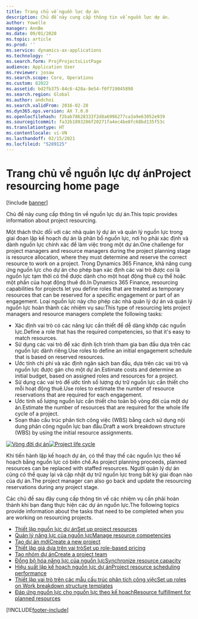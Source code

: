 ```yaml
---
title: Trang chủ về nguồn lực dự án
description: Chủ đề này cung cấp thông tin về nguồn lực dự án.
author: Yowelle
manager: AnnBe
ms.date: 09/01/2020
ms.topic: article
ms.prod: ''
ms.service: dynamics-ax-applications
ms.technology: ''
ms.search.form: ProjProjectsListPage
audience: Application User
ms.reviewer: josaw
ms.search.scope: Core, Operations
ms.custom: 82022
ms.assetid: bd2fb375-84c6-428a-8e54-f0f719045898
ms.search.region: Global
ms.author: andchoi
ms.search.validFrom: 2016-02-28
ms.dyn365.ops.version: AX 7.0.0
ms.openlocfilehash: f2bab78628333f2d8a6996277ca3a9e63052e939
ms.sourcegitcommit: fa32b1893286f20271fa4ec4be8fc68bd135f53c
ms.translationtype: HT
ms.contentlocale: vi-VN
ms.lasthandoff: 02/15/2021
ms.locfileid: "5289125"
---
```

# <a name="project-resourcing-home-page"></a><span data-ttu-id="a3efe-103">Trang chủ về nguồn lực dự án</span><span class="sxs-lookup"><span data-stu-id="a3efe-103">Project resourcing home page</span></span>

[!include [banner](../includes/banner.md)]

<span data-ttu-id="a3efe-104">Chủ đề này cung cấp thông tin về nguồn lực dự án.</span><span class="sxs-lookup"><span data-stu-id="a3efe-104">This topic provides information about project resourcing.</span></span>

<span data-ttu-id="a3efe-105">Một thách thức đối với các nhà quản lý dự án và quản lý nguồn lực trong giai đoạn lập kế hoạch dự án là phân bổ nguồn lực, nơi họ phải xác định và dành nguồn lực chính xác để làm việc trong một dự án.</span><span class="sxs-lookup"><span data-stu-id="a3efe-105">One challenge for project managers and resource managers during the project planning stage is resource allocation, where they must determine and reserve the correct resource to work on a project.</span></span> <span data-ttu-id="a3efe-106">Trong Dynamics 365 Finance, khả năng cung ứng nguồn lực cho dự án cho phép bạn xác định các vai trò được coi là nguồn lực tạm thời có thể được dành cho một hoạt động thuê cụ thể hoặc một phần của hoạt động thuê đó.</span><span class="sxs-lookup"><span data-stu-id="a3efe-106">In Dynamics 365 Finance, resourcing capabilities for projects let you define roles that are treated as temporary resources that can be reserved for a specific engagement or part of an engagement.</span></span> <span data-ttu-id="a3efe-107">Loại nguồn lực này cho phép các nhà quản lý dự án và quản lý nguồn lực hoàn thành các nhiệm vụ sau:</span><span class="sxs-lookup"><span data-stu-id="a3efe-107">This type of resourcing lets project managers and resource managers complete the following tasks:</span></span>

- <span data-ttu-id="a3efe-108">Xác định vai trò có các năng lực cần thiết để dễ dàng khớp các nguồn lực.</span><span class="sxs-lookup"><span data-stu-id="a3efe-108">Define a role that has the required competencies, so that it's easy to match resources.</span></span>
- <span data-ttu-id="a3efe-109">Sử dụng các vai trò để xác định lịch trình tham gia ban đầu dựa trên các nguồn lực dành riêng.</span><span class="sxs-lookup"><span data-stu-id="a3efe-109">Use roles to define an initial engagement schedule that is based on reserved resources.</span></span>
- <span data-ttu-id="a3efe-110">Ước tính chi phí và xác định ngân sách ban đầu, dựa trên các vai trò và nguồn lực được gán cho một dự án.</span><span class="sxs-lookup"><span data-stu-id="a3efe-110">Estimate costs and determine an initial budget, based on assigned roles and resources for a project.</span></span>
- <span data-ttu-id="a3efe-111">Sử dụng các vai trò để ước tính số lượng dự trữ nguồn lực cần thiết cho mỗi hoạt động thuê.</span><span class="sxs-lookup"><span data-stu-id="a3efe-111">Use roles to estimate the number of resource reservations that are required for each engagement.</span></span>
- <span data-ttu-id="a3efe-112">Ước tính số lượng nguồn lực cần thiết cho toàn bộ vòng đời của một dự án.</span><span class="sxs-lookup"><span data-stu-id="a3efe-112">Estimate the number of resources that are required for the whole life cycle of a project.</span></span>
- <span data-ttu-id="a3efe-113">Soạn thảo cấu trúc phân tích công việc (WBS) bằng cách sử dụng nội dung phân công nguồn lực ban đầu.</span><span class="sxs-lookup"><span data-stu-id="a3efe-113">Draft a work breakdown structure (WBS) by using the initial resource assignments.</span></span>

<span data-ttu-id="a3efe-114">[![Vòng đời dự án](./media/projectresourcing02-1024x812.jpg)](./media/projectresourcing02.jpg)</span><span class="sxs-lookup"><span data-stu-id="a3efe-114">[![Project life cycle](./media/projectresourcing02-1024x812.jpg)](./media/projectresourcing02.jpg)</span></span>

<span data-ttu-id="a3efe-115">Khi tiến hành lập kế hoạch dự án, có thể thay thế các nguồn lực theo kế hoạch bằng nguồn lực có biên chế.</span><span class="sxs-lookup"><span data-stu-id="a3efe-115">As project planning proceeds, planned resources can be replaced with staffed resources.</span></span> <span data-ttu-id="a3efe-116">Người quản lý dự án cũng có thể quay lại và cập nhật dự trữ nguồn lực trong bất kỳ giai đoạn nào của dự án.</span><span class="sxs-lookup"><span data-stu-id="a3efe-116">The project manager can also go back and update the resourcing reservations during any project stage.</span></span>

<span data-ttu-id="a3efe-117">Các chủ đề sau đây cung cấp thông tin về các nhiệm vụ cần phải hoàn thành khi bạn đang thực hiện các dự án nguồn lực.</span><span class="sxs-lookup"><span data-stu-id="a3efe-117">The following topics provide information about the tasks that need to be completed when you are working on resourcing projects.</span></span>

- [<span data-ttu-id="a3efe-118">Thiết lập nguồn lực dự án</span><span class="sxs-lookup"><span data-stu-id="a3efe-118">Set up project resources</span></span>](set-up-project-resources.md)
- [<span data-ttu-id="a3efe-119">Quản lý năng lực của nguồn lực</span><span class="sxs-lookup"><span data-stu-id="a3efe-119">Manage resource competencies</span></span>](manage-resource-competencies.md)
- [<span data-ttu-id="a3efe-120">Tạo dự án mới</span><span class="sxs-lookup"><span data-stu-id="a3efe-120">Create a new project</span></span>](create-new-project.md)
- [<span data-ttu-id="a3efe-121">Thiết lập giá dựa trên vai trò</span><span class="sxs-lookup"><span data-stu-id="a3efe-121">Set up role-based pricing</span></span>](set-up-role-based-pricing.md)
- [<span data-ttu-id="a3efe-122">Tạo nhóm dự án</span><span class="sxs-lookup"><span data-stu-id="a3efe-122">Create a project team</span></span>](create-project-team.md)
- [<span data-ttu-id="a3efe-123">Đồng bộ hóa năng lực của nguồn lực</span><span class="sxs-lookup"><span data-stu-id="a3efe-123">Synchronize resource capacity</span></span>](synchronize-resource-capacity.md)
- [<span data-ttu-id="a3efe-124">Hiệu suất lập kế hoạch nguồn lực dự án</span><span class="sxs-lookup"><span data-stu-id="a3efe-124">Project resource scheduling performance</span></span>](project-scheduling-performance.md)
- [<span data-ttu-id="a3efe-125">Thiết lập vai trò trên các mẫu cấu trúc phân tích công việc</span><span class="sxs-lookup"><span data-stu-id="a3efe-125">Set up roles on Work breakdown structure templates</span></span>](set-up-roles-wbs-template.md)
- [<span data-ttu-id="a3efe-126">Đáp ứng nguồn lực cho nguồn lực theo kế hoạch</span><span class="sxs-lookup"><span data-stu-id="a3efe-126">Resource fulfillment for planned resources</span></span>](resource-fulfillment-planned-resources.md)


[!INCLUDE[footer-include](../includes/footer-banner.md)]